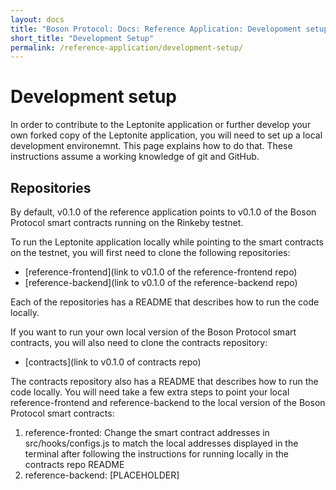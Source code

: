 ```yaml
---
layout: docs
title: "Boson Protocol: Docs: Reference Application: Developoment setup"
short_title: "Development Setup"
permalink: /reference-application/development-setup/
---
```


# Development setup

In order to contribute to the Leptonite application or further develop your own
forked copy of the Leptonite application, you will need to set up a local
development environemnt. This page explains how to do that. These instructions
assume a working knowledge of git and GitHub.

## Repositories

By default, v0.1.0 of the reference application points to v0.1.0 of the Boson
Protocol smart contracts running on the Rinkeby testnet.

To run the Leptonite application locally while pointing to the smart contracts
on the testnet, you will first need to clone the following repositories:

- [reference-frontend](link to v0.1.0 of the reference-frontend repo)
- [reference-backend](link to v0.1.0 of the reference-backend repo)

Each of the repositories has a README that describes how to run the code
locally.

If you want to run your own local version of the Boson Protocol smart contracts,
you will also need to clone the contracts repository:

- [contracts](link to v0.1.0 of contracts repo)

The contracts repository also has a README that describes how to run the code
locally. You will need take a few extra steps to point your local
reference-frontend and reference-backend to the local version of the Boson
Protocol smart contracts:

1. reference-fronted: Change the smart contract addresses in
   src/hooks/configs.js to match the local addresses displayed in the terminal
   after following the instructions for running locally in the contracts repo
   README
2. reference-backend: [PLACEHOLDER]
